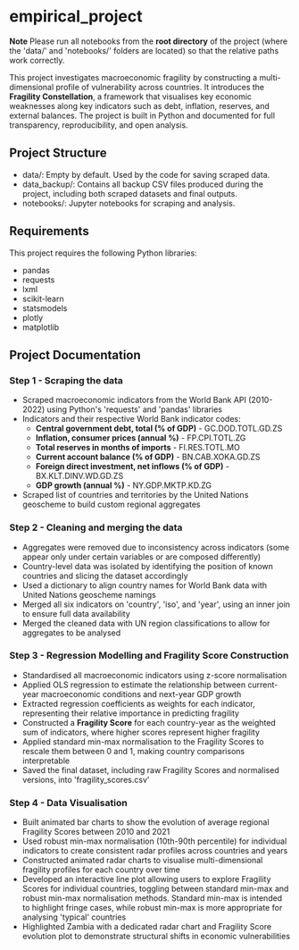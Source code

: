 # empirical_project
**Note** Please run all notebooks from the **root directory** of the project (where the 'data/' and 'notebooks/' folders are located) so that the relative paths work correctly.

This project investigates macroeconomic fragility by constructing a multi-dimensional profile of vulnerability across countries. It introduces the **Fragility Constellation**, a framework that visualises key economic weaknesses along key indicators such as debt, inflation, reserves, and external balances. The project is built in Python and documented for full transparency, reproducibility, and open analysis.
## Project Structure
- data/: Empty by default. Used by the code for saving scraped data.
- data_backup/: Contains all backup CSV files produced during the project, including both scraped datasets and final outputs. 
- notebooks/: Jupyter notebooks for scraping and analysis.
## Requirements
This project requires the following Python libraries:
- pandas
- requests
- lxml
- scikit-learn
- statsmodels
- plotly
- matplotlib
## Project Documentation
### Step 1 - Scraping the data
- Scraped macroeconomic indicators from the World Bank API (2010-2022) using Python's 'requests' and 'pandas' libraries
- Indicators and their respective World Bank indicator codes:
    - **Central government debt, total (% of GDP)** - GC.DOD.TOTL.GD.ZS
    - **Inflation, consumer prices (annual %)** - FP.CPI.TOTL.ZG
    - **Total reserves in months of imports** - FI.RES.TOTL.MO
    - **Current account balance (% of GDP)** - BN.CAB.XOKA.GD.ZS
    - **Foreign direct investment, net inflows (% of GDP)** - BX.KLT.DINV.WD.GD.ZS
    - **GDP growth (annual %)** - NY.GDP.MKTP.KD.ZG
- Scraped list of countries and territories by the United Nations geoscheme to build custom regional aggregates
### Step 2 - Cleaning and merging the data
- Aggregates were removed due to inconsistency across indicators (some appear only under certain variables or are composed differently)
- Country-level data was isolated by identifying the position of known countries and slicing the dataset accordingly
- Used a dictionary to align country names for World Bank data with United Nations geoscheme namings
- Merged all six indicators on 'country', 'iso', and 'year', using an inner join to ensure full data availability
- Merged the cleaned data with UN region classifications to allow for aggregates to be analysed
### Step 3 - Regression Modelling and Fragility Score Construction
- Standardised all macroeconomic indicators using z-score normalisation 
- Applied OLS regression to estimate the relationship between current-year macroeconomic conditions and next-year GDP growth
- Extracted regression coefficients as weights for each indicator, representing their relative importance in predicting fragility
- Constructed a **Fragility Score** for each country-year as the weighted sum of indicators, where higher scores represent higher fragility
- Applied standard min-max normalisation to the Fragility Scores to rescale them between 0 and 1, making country comparisons interpretable
- Saved the final dataset, including raw Fragility Scores and normalised versions, into 'fragility_scores.csv'
### Step 4 - Data Visualisation
- Built animated bar charts to show the evolution of average regional Fragility Scores between 2010 and 2021
- Used robust min-max normalisation (10th-90th percentile) for individual indicators to create consistent radar profiles across countries and years
- Constructed animated radar charts to visualise multi-dimensional fragility profiles for each country over time
- Developed an interactive line plot allowing users to explore Fragility Scores for individual countries, toggling between standard min-max and robust min-max normalisation methods. Standard min-max is intended to highlight fringe cases, while robust min-max is more appropriate for analysing 'typical' countries
- Highlighted Zambia with a dedicated radar chart and Fragility Score evolution plot to demonstrate structural shifts in economic vulnerabilities